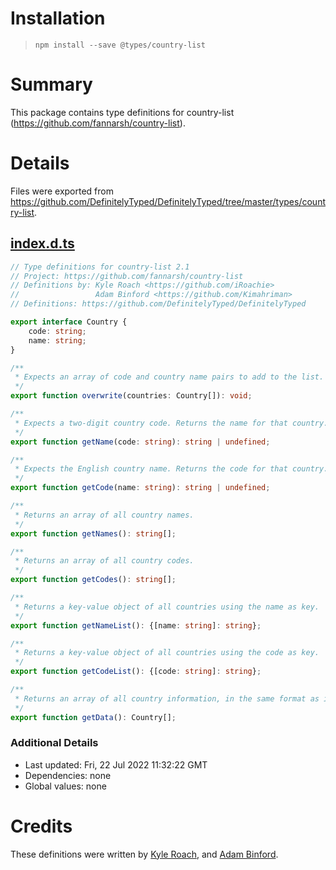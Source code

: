 # Installation
> `npm install --save @types/country-list`

# Summary
This package contains type definitions for country-list (https://github.com/fannarsh/country-list).

# Details
Files were exported from https://github.com/DefinitelyTyped/DefinitelyTyped/tree/master/types/country-list.
## [index.d.ts](https://github.com/DefinitelyTyped/DefinitelyTyped/tree/master/types/country-list/index.d.ts)
````ts
// Type definitions for country-list 2.1
// Project: https://github.com/fannarsh/country-list
// Definitions by: Kyle Roach <https://github.com/iRoachie>
//                 Adam Binford <https://github.com/Kimahriman>
// Definitions: https://github.com/DefinitelyTyped/DefinitelyTyped

export interface Country {
    code: string;
    name: string;
}

/**
 * Expects an array of code and country name pairs to add to the list. Doesn't return anything.
 */
export function overwrite(countries: Country[]): void;

/**
 * Expects a two-digit country code. Returns the name for that country. If not found, it returns undefined.
 */
export function getName(code: string): string | undefined;

/**
 * Expects the English country name. Returns the code for that country. If not found, it returns undefined.
 */
export function getCode(name: string): string | undefined;

/**
 * Returns an array of all country names.
 */
export function getNames(): string[];

/**
 * Returns an array of all country codes.
 */
export function getCodes(): string[];

/**
 * Returns a key-value object of all countries using the name as key.
 */
export function getNameList(): {[name: string]: string};

/**
 * Returns a key-value object of all countries using the code as key.
 */
export function getCodeList(): {[code: string]: string};

/**
 * Returns an array of all country information, in the same format as it gets imported.
 */
export function getData(): Country[];

````

### Additional Details
 * Last updated: Fri, 22 Jul 2022 11:32:22 GMT
 * Dependencies: none
 * Global values: none

# Credits
These definitions were written by [Kyle Roach](https://github.com/iRoachie), and [Adam Binford](https://github.com/Kimahriman).

